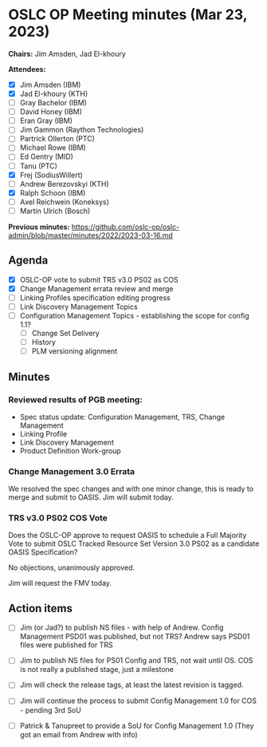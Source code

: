 # OSLC OP Meeting minutes (Mar 23, 2023)

**Chairs:** Jim Amsden, Jad El-khoury

**Attendees:** 

- [X] Jim Amsden (IBM)
- [x] Jad El-khoury (KTH)
- [ ] Gray Bachelor (IBM)
- [ ] David Honey (IBM)
- [ ] Eran Gray (IBM)
- [ ] Jim Gammon (Raython Technologies)
- [ ] Partrick Ollerton (PTC)
- [ ] Michael Rowe (IBM)
- [ ] Ed Gentry (MID)
- [ ] Tanu (PTC)
- [x] Frej (SodiusWillert)
- [ ] Andrew Berezovskyi (KTH)
- [x] Ralph Schoon (IBM)
- [ ] Axel Reichwein (Koneksys)
- [ ] Martin Ulrich (Bosch)

**Previous minutes:** https://github.com/oslc-op/oslc-admin/blob/master/minutes/2022/2023-03-16.md

## Agenda
- [x] OSLC-OP vote to submit TRS v3.0 PS02 as COS
- [x] Change Management errata review and merge
- [ ] Linking Profiles specification editing progress
- [ ] Link Discovery Management Topics
- [ ] Configuration Management Topics - establishing the scope for config 1.1?
    - [ ] Change Set Delivery
    - [ ] History
    - [ ] PLM versioning alignment

## Minutes

### Reviewed results of PGB meeting:

* Spec status update: Configuration Management, TRS, Change Management
* Linking Profile
* Link Discovery Management
* Product Definition Work-group

### Change Management 3.0 Errata

We resolved the spec changes and with one minor change, this is ready to merge and submit to OASIS. Jim will submit today.

### TRS v3.0 PS02 COS Vote

Does the OSLC-OP approve to request OASIS to schedule a Full Majority Vote to submit OSLC Tracked Resource Set Version 3.0 PS02 as a candidate OASIS Specification?

No objections, unanimously approved. 

Jim will request the FMV today.

## Action items

- [ ] Jim (or Jad?) to publish NS files - with help of Andrew. Config Management PSD01 was published, but not TRS? Andrew says PSD01 files were published for TRS 
- [ ] Jim to publish NS files for PS01 Config and TRS, not wait until OS. COS is not really a published stage, just a milestone 

- [ ] Jim will check the release tags, at least the latest revision is tagged.
- [ ] Jim will continue the process to submit Config Management 1.0 for COS - pending 3rd SoU
- [ ] Patrick & Tanupreet to provide a SoU for Config Management 1.0 (They got an email from Andrew with info)

